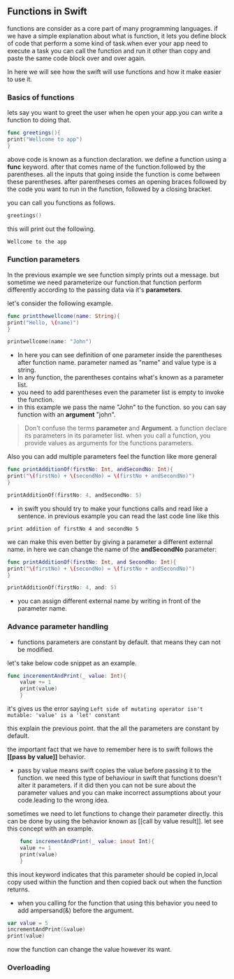 ## Functions in Swift 

functions are consider as a core part of many programming languages. if we have a simple explanation about what is function, it lets you define block of code that perform a some kind of task.when ever your app need to execute a task you can call the function and run it other than copy and paste the same code block over and over again. 

In here we will see how the swift will use functions and how it make easier to use it. 

### Basics of functions 
lets say you want to greet the user when he open your app.you can write a function to doing that.

``` swift
func greetings(){
print("Wellcome to app")
}
```
above code is known as a function declaration. we define a function using a **func** keyword. after that comes name of the function.followed by the parentheses. all the inputs that going inside the function is come between these parentheses. after parentheses comes an opening braces followed by the code you want to run in the function, followed by a closing bracket. 

you can call you functions as follows.
``` swift 
greetings()
```
this will print out the following.
``` swift
Wellcome to the app
```

### Function parameters
In the previous example we see function simply prints out a message. but sometime we need parameterize our function.that function perform differently according to the passing data via it's **parameters**.

let's consider the following example.
``` swift
func printthewellcome(name: String){
print("Hello, \(name)")
}

printwellcome(name: "John")
```

- In here you can see definition of one parameter inside the parentheses after function name. parameter named as "name" and value type is a string. 
- In any function, the parentheses contains what's known as a parameter list.
- you need to add parentheses even the parameter list is empty to invoke the function.  
- in this example we pass the name "John" to the function. so you can say function with an **argument** "john".
> Don't confuse the terms **parameter** and **Argument**. a function declare its parameters in its parameter list. when you call a function, you provide values as arguments for the functions parameters.

Also you can add multiple parameters feel the function like more general

``` swift 
func printAdditionOf(firstNo: Int, andSecondNo: Int){
print("\(firstNo) + \(secondNo) = \(firstNo + andSecondNo)")
}

printAdditionOf(firstNo: 4, andSecondNo: 5)
```
- in swift you should try to make your functions calls and read like a sentence. in previous example you can read the last code line like this 

`print addition of firstNo 4 and secondNo 5` 

we can make this even better by giving a parameter a different external name. in here we can change the name of the **andSecondNo** parameter:

``` swift 
func printAdditionOf(firstNo: Int, and SecondNo: Int){
print("\(firstNo) + \(secondNo) = \(firstNo + andSecondNo)")
}

printAdditionOf(firstNo: 4, and: 5)
```
- you can assign different external name by writing in front of the parameter name.


### Advance parameter handling

- functions parameters are constant by default. that means they can not be modified. 

let's take below code snippet as an example.

``` swift
func incerementAndPrint(_ value: Int){
    value += 1
	print(value)
	}
```
it's gives us the error saying `Left side of mutating operator isn't mutable: 'value' is a 'let' constant` 

this explain the previous point. that the all the parameters are constant by default.

the important fact that we have to remember here is to swift follows the **[[pass by value]]** behavior.

- pass by value means swift copies the value before passing it to the function. we need this type of behaviour in swift that functions doesn't alter it parameters. if it did then you can not be sure about the parameter values and you can make incorrect assumptions about your code.leading to the wrong idea.

sometimes we need to let functions to change their parameter directly. this can be done by using the behavior known as 	[[call by value result]]. let see this concept with an example.

``` swift
	func incrementAndPrint(_ value: inout Int){
	value += 1 
	print(value)
	}
```
this inout keyword indicates that this parameter should be copied in,local copy used within the function and then copied back out when the function returns. 
- when you calling for the function that using this behavior you need to add ampersand(&) before the argument. 

``` swift
var value = 5
incrementAndPrint(&value)
print(value)
```
now the function can change the value however its want.

### Overloading 
